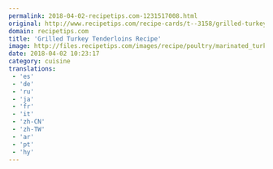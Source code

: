 ```yaml
---
permalink: 2018-04-02-recipetips.com-1231517008.html
original: http://www.recipetips.com/recipe-cards/t--3158/grilled-turkey-tenderloins.asp
domain: recipetips.com
title: 'Grilled Turkey Tenderloins Recipe'
image: http://files.recipetips.com/images/recipe/poultry/marinated_turkey_tenderloin.jpg
date: 2018-04-02 10:23:17
category: cuisine
translations: 
 - 'es'
 - 'de'
 - 'ru'
 - 'ja'
 - 'fr'
 - 'it'
 - 'zh-CN'
 - 'zh-TW'
 - 'ar'
 - 'pt'
 - 'hy'
---
```


